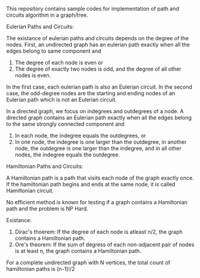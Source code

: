 This repository contains sample codes for implementation of path and circuits algorithm in a graph/tree.

Eulerian Paths and Circuits:

The existance of eulerian paths and circuits depends on the degree of the nodes. 
First, an undirected graph has an eulerian path exactly when all the edges belong to same component and

1. The degree of each node is even or
2. The degree of exactly two nodes is odd, and the degree of all other nodes is even.

In the first case, each eulerian path is also an Eulerian circuit. In the second case, the odd-degree nodes are the starting and ending nodes
of an Eulerian path which is not an Eulerian circuit.

In a directed graph, we focus on indegrees and outdegrees of a node. A directed graph contains an Eulerian path exactly when all the edges 
belong to the same strongly connected component and

1. In each node, the indegree equals the outdegrees, or
2. In one node, the indegree is one larger than the outdegree, in another node, the outdegree is one larger than the indegree, and in all other
   nodes, the indegree equals the outdegree.
   
Hamiltonian Paths and Circuits:

A Hamiltonian path is a path that visits each node of the graph exactly once.
If the hamiltonian path begins and ends at the same node, it is called Hamiltonian circuit.

No efficient method is known for testing if a graph contains a Hamiltonian path and the problem is NP Hard.

Existance:

1. Dirac's thoerem: If the degree of each node is atleast n/2, the graph contains a Hamiltonian path.
2. Ore's theorem: If the sum of degress of each non-adjacent pair of nodes is at least n, the graph contains a Hamiltonian path.

For a complete undirected graph with N vertices, the total count of hamiltonian paths is (n-1)!/2
